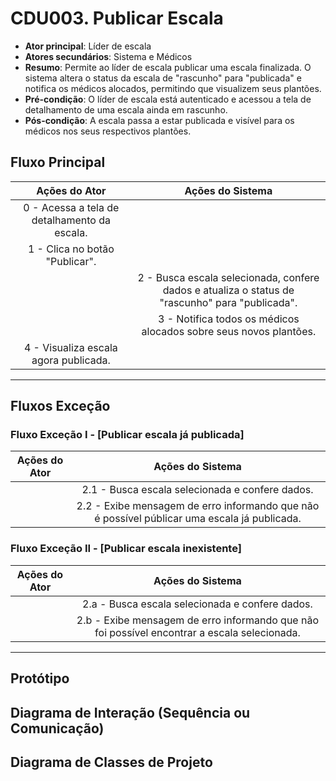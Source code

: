 # CDU003. Publicar Escala

* **Ator principal**: Líder de escala
* **Atores secundários**: Sistema e Médicos
* **Resumo**: Permite ao líder de escala publicar uma escala finalizada. O sistema altera o status da escala de "rascunho" para "publicada" e notifica os médicos alocados, permitindo que visualizem seus plantões.
* **Pré-condição**: O líder de escala está autenticado e acessou a tela de detalhamento de uma escala ainda em rascunho.
* **Pós-condição**: A escala passa a estar publicada e visível para os médicos nos seus respectivos plantões.

## Fluxo Principal

|                Ações do Ator                 |                                  Ações do Sistema                                                                  |
| :------------------------------------------: | :----------------------------------------------------------------------------------------------------------------: |
| 0 - Acessa a tela de detalhamento da escala. |                                                                                                                    |
|        1 - Clica no botão "Publicar".        |                                                                                                                    |
|                                              |           2 - Busca escala selecionada, confere dados e atualiza o status de "rascunho" para "publicada".          |
|                                              |          3 - Notifica todos os médicos alocados sobre seus novos plantões.                                         |
| 4 - Visualiza escala agora publicada.        |                                                                                                                    |

---

## Fluxos Exceção

### Fluxo Exceção I - [Publicar escala já publicada]

| Ações do Ator | Ações do Sistema                                                                             |
| :-----------: | :------------------------------------------------------------------------------------------: |
|               | 2.1 - Busca escala selecionada e confere dados.                                              |
|               | 2.2 - Exibe mensagem de erro informando que não é possível públicar uma escala já publicada. |

### Fluxo Exceção II - [Publicar escala inexistente]

| Ações do Ator | Ações do Sistema                                                                             |
| :-----------: | :------------------------------------------------------------------------------------------: |
|               | 2.a - Busca escala selecionada e confere dados.                                              |
|               | 2.b - Exibe mensagem de erro informando que não foi possível encontrar a escala selecionada. |

---

## Protótipo

## Diagrama de Interação (Sequência ou Comunicação)

## Diagrama de Classes de Projeto
